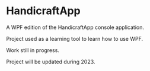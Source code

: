 # HandicraftApp

A WPF edition of the HandicraftApp console application.

Project used as a learning tool to learn how to use WPF.

Work still in progress.

Project will be updated during 2023.
